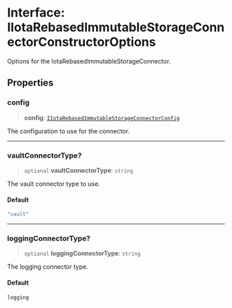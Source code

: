 # Interface: IIotaRebasedImmutableStorageConnectorConstructorOptions

Options for the IotaRebasedImmutableStorageConnector.

## Properties

### config

> **config**: [`IIotaRebasedImmutableStorageConnectorConfig`](IIotaRebasedImmutableStorageConnectorConfig.md)

The configuration to use for the connector.

***

### vaultConnectorType?

> `optional` **vaultConnectorType**: `string`

The vault connector type to use.

#### Default

```ts
"vault"
```

***

### loggingConnectorType?

> `optional` **loggingConnectorType**: `string`

The logging connector type.

#### Default

```ts
logging
```
